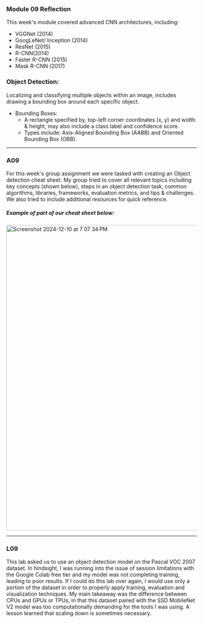 ### Module 09 Reflection
This week's module covered advanced CNN architectures, including:
* VGGNet (2014)
* GoogLeNet/ Inception (2014)
* ResNet (2015)
* R-CNN(2014)
* Faster R-CNN (2015)
* Mask R-CNN (2017)
### **Object Detection**: 
Localizing and classifying multiple objects within an image, includes drawing a bounding box around each specific object.
  * Bounding Boxes:
    - A rectangle specified by, top-left corner coordinates (x, y) and width & height, may also include a class label and confidence score.
    - Types include: Axis-Aligned Bounding Box (AABB) and Oriented Bounding Box (OBB).
  
___
### A09
For this week's group assignment we were tasked with creating an Object detection cheat sheet. My group tried to cover all relevant topics including key concepts (shown below), steps in an object detection task, common algorithms, libraries, frameworks, evaluation metrics, and tips & challenges. We also tried to include additional resources for quick reference.
##### Example of part of our cheat sheet below:
<img width="807" alt="Screenshot 2024-12-10 at 7 07 34 PM" src="https://github.com/user-attachments/assets/ad23158d-1551-4e91-8c95-8f8fff3e718a">

___
### L09
This lab asked us to use an object detection model on the Pascal VOC 2007 dataset. In hindsight, I was running into the issue of session limitations with the Google Colab free tier and my model was not completing training, leading to poor results. If I could do this lab over again, I would use only a portion of the dataset in order to properly apply training, evaluation and visualization techniques. My main takeaway was the difference between CPUs and GPUs or TPUs, in that this dataset paired with the SSD MobileNet V2 model was too computationally demanding for the tools I was using. A lesson learned that scaling down is sometimes necessary. 
